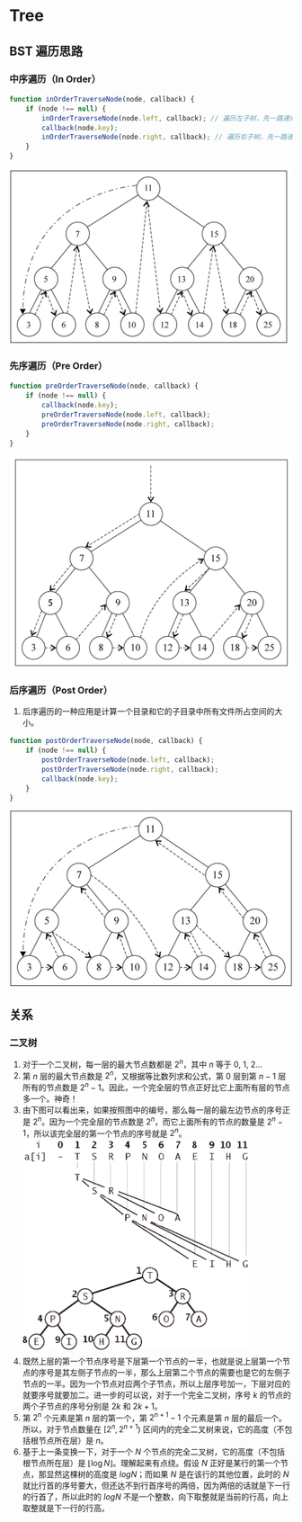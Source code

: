 # Tree


## BST 遍历思路

### 中序遍历（In Order）
```js
function inOrderTraverseNode(node, callback) {
    if (node !== null) {
        inOrderTraverseNode(node.left, callback); // 遍历左子树，先一路递归到左子树最小的一个节点
        callback(node.key);
        inOrderTraverseNode(node.right, callback); // 遍历右子树，先一路递归到右子树最小的一个节点
    }
}
```
<img src="images/In-Order.png" width="600" />


### 先序遍历（Pre Order）
```js
function preOrderTraverseNode(node, callback) {
    if (node !== null) {
        callback(node.key);
        preOrderTraverseNode(node.left, callback);
        preOrderTraverseNode(node.right, callback);
    }
}
```
<img src="./images/Pre-Order.png" width="600" /> 


### 后序遍历（Post Order）
1. 后序遍历的一种应用是计算一个目录和它的子目录中所有文件所占空间的大小。
```js
function postOrderTraverseNode(node, callback) {
    if (node !== null) {
        postOrderTraverseNode(node.left, callback);
        postOrderTraverseNode(node.right, callback);
        callback(node.key);
    }
}
```
<img src="./images/Post-Order.png" width="600" />    



## 关系
### 二叉树
1. 对于一个二叉树，每一层的最大节点数都是 $2^n$，其中 $n$ 等于 0, 1, 2...
2. 第 $n$ 层的最大节点数是 $2^n$，又根据等比数列求和公式，第 $0$ 层到第 $n-1$ 层所有的节点数是 $2^n - 1$。因此，一个完全层的节点正好比它上面所有层的节点多一个。神奇！
3. 由下图可以看出来，如果按照图中的编号，那么每一层的最左边节点的序号正是 $2^n$。因为一个完全层的节点数是 $2^n$，而它上面所有的节点的数量是 $2^n - 1$，所以该完全层的第一个节点的序号就是 $2^n$。
    <img src="./images/02.png" width="400" style="display: block; margin: 5px 0 10px;" />
4. 既然上层的第一个节点序号是下层第一个节点的一半，也就是说上层第一个节点的序号是其左侧子节点的一半，那么上层第二个节点的需要也是它的左侧子节点的一半。因为一个节点对应两个子节点，所以上层序号加一，下层对应的就要序号就要加二。进一步的可以说，对于一个完全二叉树，序号 $k$ 的节点的两个子节点的序号分别是 $2k$ 和 $2k+1$。
5. 第 $2^n$ 个元素是第 $n$ 层的第一个，第 $2^{n+1} - 1$ 个元素是第 $n$ 层的最后一个。所以，对于节点数量在 $[2^n, 2^{n+1})$ 区间内的完全二叉树来说，它的高度（不包括根节点所在层）是 $n$。
6. 基于上一条变换一下，对于一个 $N$ 个节点的完全二叉树，它的高度（不包括根节点所在层）是 $\left\lfloor\log N\right\rfloor$。理解起来有点绕。假设 $N$ 正好是某行的第一个节点，那显然这棵树的高度是 $log N$；而如果 $N$ 是在该行的其他位置，此时的 $N$ 就比行首的序号要大，但还达不到行首序号的两倍，因为两倍的话就是下一行的行首了，所以此时的 $log N$ 不是一个整数，向下取整就是当前的行高，向上取整就是下一行的行高。
